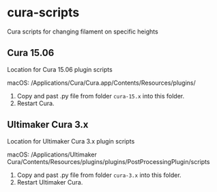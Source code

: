 # cura-scripts
Cura scripts for changing filament on specific heights

## Cura 15.06

Location for Cura 15.06 plugin scripts

macOS: /Applications/Cura/Cura.app/Contents/Resources/plugins/

1. Copy and past .py file from folder `cura-15.x` into this folder.
2. Restart Cura.


## Ultimaker Cura 3.x

Location for Ultimaker Cura 3.x plugin scripts

macOS: /Applications/Ultimaker Cura/Contents/Resources/plugins/plugins/PostProcessingPlugin/scripts

1. Copy and past .py file from folder `cura-3.x` into this folder.
2. Restart Ultimaker Cura.
